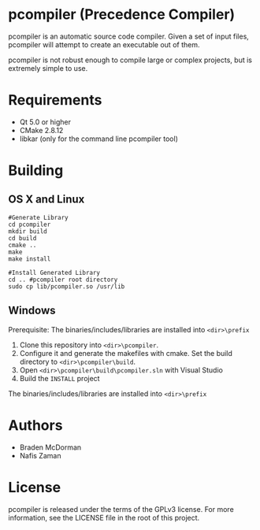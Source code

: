 pcompiler (Precedence Compiler)
===============================

pcompiler is an automatic source code compiler.
Given a set of input files, pcompiler will attempt to create an executable out of them.

pcompiler is not robust enough to compile large or complex projects, but is extremely simple to use.

Requirements
============

* Qt 5.0 or higher
* CMake 2.8.12
* libkar (only for the command line pcompiler tool)

Building
========

## OS X and Linux
	#Generate Library
	cd pcompiler
	mkdir build
	cd build
	cmake ..
	make
	make install

	#Install Generated Library
	cd .. #pcompiler root directory
	sudo cp lib/pcompiler.so /usr/lib

## Windows

Prerequisite: The binaries/includes/libraries are installed into `<dir>\prefix`

1. Clone this repository into `<dir>\pcompiler`.
2. Configure it and generate the makefiles with cmake. Set the build directory to `<dir>\pcompiler\build`.
3. Open `<dir>\pcompiler\build\pcompiler.sln` with Visual Studio
4. Build the `INSTALL` project

The binaries/includes/libraries are installed into `<dir>\prefix`

Authors
=======

* Braden McDorman
* Nafis Zaman

License
=======
pcompiler is released under the terms of the GPLv3 license. For more information, see the LICENSE file in the root of this project.
